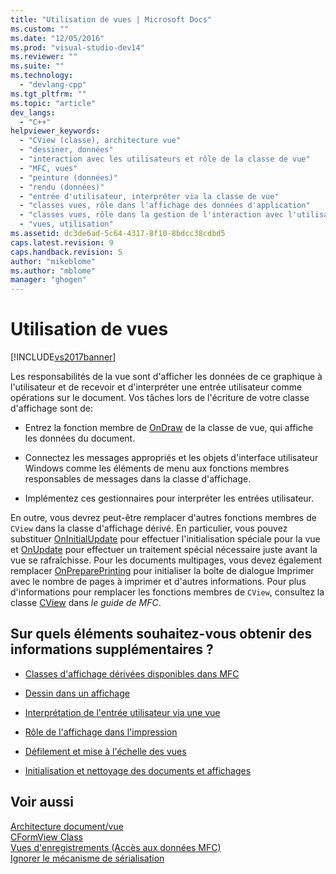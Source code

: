 ```yaml
---
title: "Utilisation de vues | Microsoft Docs"
ms.custom: ""
ms.date: "12/05/2016"
ms.prod: "visual-studio-dev14"
ms.reviewer: ""
ms.suite: ""
ms.technology: 
  - "devlang-cpp"
ms.tgt_pltfrm: ""
ms.topic: "article"
dev_langs: 
  - "C++"
helpviewer_keywords: 
  - "CView (classe), architecture vue"
  - "dessiner, données"
  - "interaction avec les utilisateurs et rôle de la classe de vue"
  - "MFC, vues"
  - "peinture (données)"
  - "rendu (données)"
  - "entrée d'utilisateur, interpréter via la classe de vue"
  - "classes vues, rôle dans l'affichage des données d'application"
  - "classes vues, rôle dans la gestion de l'interaction avec l'utilisateur"
  - "vues, utilisation"
ms.assetid: dc3de6ad-5c64-4317-8f10-8bdcc38cdbd5
caps.latest.revision: 9
caps.handback.revision: 5
author: "mikeblome"
ms.author: "mblome"
manager: "ghogen"
---
```

# Utilisation de vues
[!INCLUDE[vs2017banner](../assembler/inline/includes/vs2017banner.md)]

Les responsabilités de la vue sont d'afficher les données de ce graphique à l'utilisateur et de recevoir et d'interpréter une entrée utilisateur comme opérations sur le document.  Vos tâches lors de l'écriture de votre classe d'affichage sont de:  
  
-   Entrez la fonction membre de [OnDraw](../Topic/CView::OnDraw.md) de la classe de vue, qui affiche les données du document.  
  
-   Connectez les messages appropriés et les objets d'interface utilisateur Windows comme les éléments de menu aux fonctions membres responsables de messages dans la classe d'affichage.  
  
-   Implémentez ces gestionnaires pour interpréter les entrées utilisateur.  
  
 En outre, vous devrez peut\-être remplacer d'autres fonctions membres de `CView` dans la classe d'affichage dérivé.  En particulier, vous pouvez substituer [OnInitialUpdate](../Topic/CView::OnInitialUpdate.md) pour effectuer l'initialisation spéciale pour la vue et [OnUpdate](../Topic/CView::OnUpdate.md) pour effectuer un traitement spécial nécessaire juste avant la vue se rafraîchisse.  Pour les documents multipages, vous devez également remplacer [OnPreparePrinting](../Topic/CView::OnPreparePrinting.md) pour initialiser la boîte de dialogue Imprimer avec le nombre de pages à imprimer et d'autres informations.  Pour plus d'informations pour remplacer les fonctions membres de `CView`, consultez la classe [CView](../mfc/reference/cview-class.md) dans *le guide de MFC*.  
  
## Sur quels éléments souhaitez\-vous obtenir des informations supplémentaires ?  
  
-   [Classes d'affichage dérivées disponibles dans MFC](../mfc/derived-view-classes-available-in-mfc.md)  
  
-   [Dessin dans un affichage](../mfc/drawing-in-a-view.md)  
  
-   [Interprétation de l'entrée utilisateur via une vue](../mfc/interpreting-user-input-through-a-view.md)  
  
-   [Rôle de l'affichage dans l'impression](../mfc/role-of-the-view-in-printing.md)  
  
-   [Défilement et mise à l'échelle des vues](../mfc/scrolling-and-scaling-views.md)  
  
-   [Initialisation et nettoyage des documents et affichages](../mfc/initializing-and-cleaning-up-documents-and-views.md)  
  
## Voir aussi  
 [Architecture document\/vue](../mfc/document-view-architecture.md)   
 [CFormView Class](../mfc/reference/cformview-class.md)   
 [Vues d'enregistrements \(Accès aux données MFC\)](../data/record-views-mfc-data-access.md)   
 [Ignorer le mécanisme de sérialisation](../mfc/bypassing-the-serialization-mechanism.md)